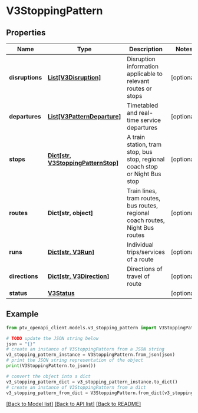 # V3StoppingPattern


## Properties

Name | Type | Description | Notes
------------ | ------------- | ------------- | -------------
**disruptions** | [**List[V3Disruption]**](V3Disruption.md) | Disruption information applicable to relevant routes or stops | [optional] 
**departures** | [**List[V3PatternDeparture]**](V3PatternDeparture.md) | Timetabled and real-time service departures | [optional] 
**stops** | [**Dict[str, V3StoppingPatternStop]**](V3StoppingPatternStop.md) | A train station, tram stop, bus stop, regional coach stop or Night Bus stop | [optional] 
**routes** | **Dict[str, object]** | Train lines, tram routes, bus routes, regional coach routes, Night Bus routes | [optional] 
**runs** | [**Dict[str, V3Run]**](V3Run.md) | Individual trips/services of a route | [optional] 
**directions** | [**Dict[str, V3Direction]**](V3Direction.md) | Directions of travel of route | [optional] 
**status** | [**V3Status**](V3Status.md) |  | [optional] 

## Example

```python
from ptv_openapi_client.models.v3_stopping_pattern import V3StoppingPattern

# TODO update the JSON string below
json = "{}"
# create an instance of V3StoppingPattern from a JSON string
v3_stopping_pattern_instance = V3StoppingPattern.from_json(json)
# print the JSON string representation of the object
print(V3StoppingPattern.to_json())

# convert the object into a dict
v3_stopping_pattern_dict = v3_stopping_pattern_instance.to_dict()
# create an instance of V3StoppingPattern from a dict
v3_stopping_pattern_from_dict = V3StoppingPattern.from_dict(v3_stopping_pattern_dict)
```
[[Back to Model list]](../README.md#documentation-for-models) [[Back to API list]](../README.md#documentation-for-api-endpoints) [[Back to README]](../README.md)


